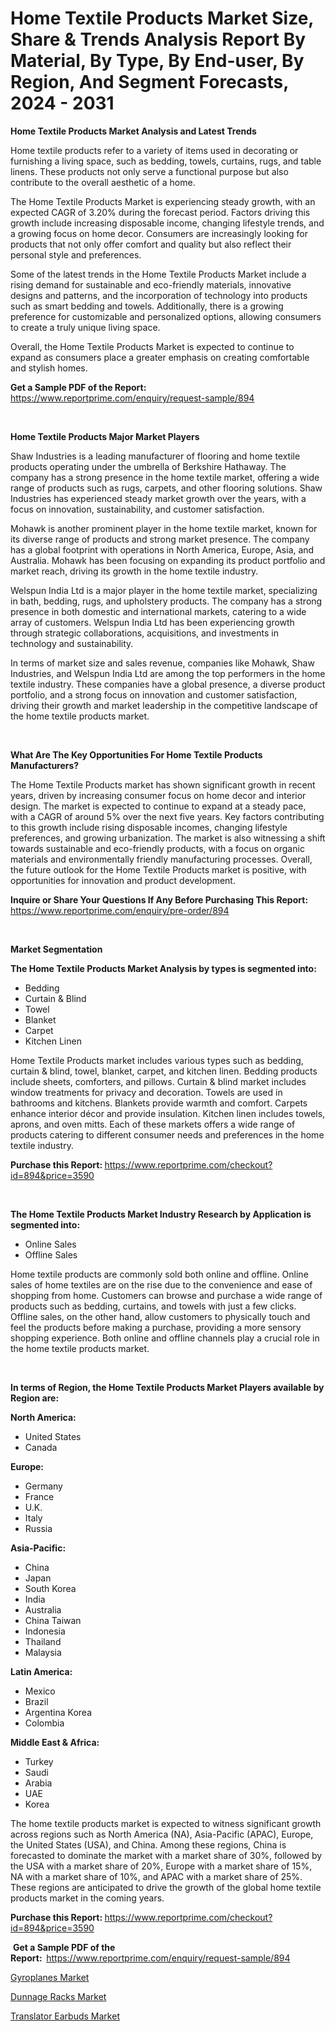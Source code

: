 <p><h1>Home Textile Products Market Size, Share & Trends Analysis Report By Material, By Type, By End-user, By Region, And Segment Forecasts, 2024 - 2031</h1></p><p><strong>Home Textile Products Market Analysis and Latest Trends</strong></p>
<p><p>Home textile products refer to a variety of items used in decorating or furnishing a living space, such as bedding, towels, curtains, rugs, and table linens. These products not only serve a functional purpose but also contribute to the overall aesthetic of a home.</p><p>The Home Textile Products Market is experiencing steady growth, with an expected CAGR of 3.20% during the forecast period. Factors driving this growth include increasing disposable income, changing lifestyle trends, and a growing focus on home decor. Consumers are increasingly looking for products that not only offer comfort and quality but also reflect their personal style and preferences.</p><p>Some of the latest trends in the Home Textile Products Market include a rising demand for sustainable and eco-friendly materials, innovative designs and patterns, and the incorporation of technology into products such as smart bedding and towels. Additionally, there is a growing preference for customizable and personalized options, allowing consumers to create a truly unique living space.</p><p>Overall, the Home Textile Products Market is expected to continue to expand as consumers place a greater emphasis on creating comfortable and stylish homes.</p></p>
<p><strong>Get a Sample PDF of the Report:&nbsp;</strong> <a href="https://www.reportprime.com/enquiry/request-sample/894">https://www.reportprime.com/enquiry/request-sample/894</a></p>
<p>&nbsp;</p>
<p><strong>Home Textile Products Major Market Players</strong></p>
<p><p>Shaw Industries is a leading manufacturer of flooring and home textile products operating under the umbrella of Berkshire Hathaway. The company has a strong presence in the home textile market, offering a wide range of products such as rugs, carpets, and other flooring solutions. Shaw Industries has experienced steady market growth over the years, with a focus on innovation, sustainability, and customer satisfaction.</p><p>Mohawk is another prominent player in the home textile market, known for its diverse range of products and strong market presence. The company has a global footprint with operations in North America, Europe, Asia, and Australia. Mohawk has been focusing on expanding its product portfolio and market reach, driving its growth in the home textile industry.</p><p>Welspun India Ltd is a major player in the home textile market, specializing in bath, bedding, rugs, and upholstery products. The company has a strong presence in both domestic and international markets, catering to a wide array of customers. Welspun India Ltd has been experiencing growth through strategic collaborations, acquisitions, and investments in technology and sustainability.</p><p>In terms of market size and sales revenue, companies like Mohawk, Shaw Industries, and Welspun India Ltd are among the top performers in the home textile industry. These companies have a global presence, a diverse product portfolio, and a strong focus on innovation and customer satisfaction, driving their growth and market leadership in the competitive landscape of the home textile products market.</p></p>
<p>&nbsp;</p>
<p><strong>What Are The Key Opportunities For Home Textile Products Manufacturers?</strong></p>
<p><p>The Home Textile Products market has shown significant growth in recent years, driven by increasing consumer focus on home decor and interior design. The market is expected to continue to expand at a steady pace, with a CAGR of around 5% over the next five years. Key factors contributing to this growth include rising disposable incomes, changing lifestyle preferences, and growing urbanization. The market is also witnessing a shift towards sustainable and eco-friendly products, with a focus on organic materials and environmentally friendly manufacturing processes. Overall, the future outlook for the Home Textile Products market is positive, with opportunities for innovation and product development.</p></p>
<p><strong>Inquire or Share Your Questions If Any Before Purchasing This Report:</strong> <a href="https://www.reportprime.com/enquiry/pre-order/894">https://www.reportprime.com/enquiry/pre-order/894</a></p>
<p>&nbsp;</p>
<p><strong>Market Segmentation</strong></p>
<p><strong>The Home Textile Products Market Analysis by types is segmented into:</strong></p>
<p><ul><li>Bedding</li><li>Curtain & Blind</li><li>Towel</li><li>Blanket</li><li>Carpet</li><li>Kitchen Linen</li></ul></p>
<p><p>Home Textile Products market includes various types such as bedding, curtain & blind, towel, blanket, carpet, and kitchen linen. Bedding products include sheets, comforters, and pillows. Curtain & blind market includes window treatments for privacy and decoration. Towels are used in bathrooms and kitchens. Blankets provide warmth and comfort. Carpets enhance interior décor and provide insulation. Kitchen linen includes towels, aprons, and oven mitts. Each of these markets offers a wide range of products catering to different consumer needs and preferences in the home textile industry.</p></p>
<p><strong>Purchase this Report:&nbsp;</strong><a href="https://www.reportprime.com/checkout?id=894&price=3590">https://www.reportprime.com/checkout?id=894&price=3590</a></p>
<p>&nbsp;</p>
<p><strong>The Home Textile Products Market Industry Research by Application is segmented into:</strong></p>
<p><ul><li>Online Sales</li><li>Offline Sales</li></ul></p>
<p><p>Home textile products are commonly sold both online and offline. Online sales of home textiles are on the rise due to the convenience and ease of shopping from home. Customers can browse and purchase a wide range of products such as bedding, curtains, and towels with just a few clicks. Offline sales, on the other hand, allow customers to physically touch and feel the products before making a purchase, providing a more sensory shopping experience. Both online and offline channels play a crucial role in the home textile products market.</p></p>
<p>&nbsp;</p>
<p><strong>In terms of Region, the Home Textile Products Market Players available by Region are:</strong></p>
<p>
    <p> <strong> North America: </strong>
        <ul>
            <li>United States</li>
            <li>Canada</li>
        </ul>
        </p> 
    <p> <strong> Europe: </strong>
        <ul>
            <li>Germany</li>
            <li>France</li>
            <li>U.K.</li>
            <li>Italy</li>
            <li>Russia</li>
        </ul>
        </p> 
    <p> <strong> Asia-Pacific: </strong>
        <ul>
            <li>China</li>
            <li>Japan</li>
            <li>South Korea</li>
            <li>India</li>
            <li>Australia</li>
            <li>China Taiwan</li>
            <li>Indonesia</li>
            <li>Thailand</li>
            <li>Malaysia</li>
        </ul>
        </p> 
    <p> <strong> Latin America: </strong>
        <ul>
            <li>Mexico</li>
            <li>Brazil</li>
            <li>Argentina Korea</li>
            <li>Colombia</li>
        </ul>
        </p> 
    <p> <strong> Middle East & Africa: </strong>
        <ul>
            <li>Turkey</li>
            <li>Saudi</li>
            <li>Arabia</li>
            <li>UAE</li>
            <li>Korea</li>
        </ul>
    </p>
    </p>
<p><p>The home textile products market is expected to witness significant growth across regions such as North America (NA), Asia-Pacific (APAC), Europe, the United States (USA), and China. Among these regions, China is forecasted to dominate the market with a market share of 30%, followed by the USA with a market share of 20%, Europe with a market share of 15%, NA with a market share of 10%, and APAC with a market share of 25%. These regions are anticipated to drive the growth of the global home textile products market in the coming years.</p></p>
<p><strong>Purchase this Report: </strong><a href="https://www.reportprime.com/checkout?id=894&price=3590">https://www.reportprime.com/checkout?id=894&price=3590</a></p>
<p>&nbsp;<strong>Get a Sample PDF of the Report:&nbsp;&nbsp;</strong><a href="https://www.reportprime.com/enquiry/request-sample/894">https://www.reportprime.com/enquiry/request-sample/894</a></p>
<p><strong></strong></p>
<p><p><a href="https://natural-crush-b99.notion.site/Gyroplanes-Market-Size-Growth-and-Forecast-from-2024-2031-a7becb61c1fd4d2fb53ae77c367490bd">Gyroplanes Market</a></p><p><a href="https://github.com/yemakinde/Market-Research-Report-List-1/blob/main/dunnage-racks-market.md">Dunnage Racks Market</a></p><p><a href="https://github.com/jsmusil/Market-Research-Report-List-2/blob/main/translator-earbuds-market.md">Translator Earbuds Market</a></p></p>